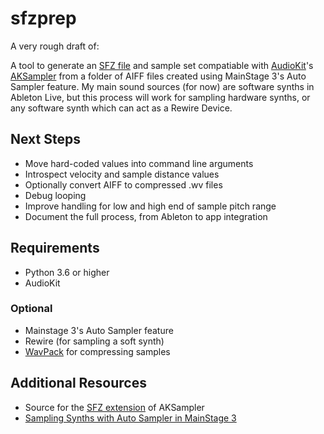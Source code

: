 # sfzprep 

A very rough draft of:

A tool to generate an [SFZ file](https://sfzformat.com) and sample set compatiable with [AudioKit](https://audiokit.io)'s [AKSampler](https://audiokit.io/docs/Classes/AKSampler.html) from a folder of AIFF files created using MainStage 3's Auto Sampler feature. My main sound sources (for now) are software synths in Ableton Live, but this process will work for sampling hardware synths, or any software synth which can act as a Rewire Device.

## Next Steps

* Move hard-coded values into command line arguments
* Introspect velocity and sample distance values
* Optionally convert AIFF to compressed .wv files
* Debug looping
* Improve handling for low and high end of sample pitch range
* Document the full process, from Ableton to app integration

## Requirements

* Python 3.6 or higher
* AudioKit

### Optional

* Mainstage 3's Auto Sampler feature
* Rewire (for sampling a soft synth)
* [WavPack](http://www.wavpack.com/downloads.html) for compressing samples

## Additional Resources

* Source for the [SFZ extension](https://github.com/AudioKit/AudioKit/blob/master/AudioKit/Common/Nodes/Playback/Samplers/Sampler/AKSampler%2BSFZ.swift) of AKSampler
* [Sampling Synths with Auto Sampler in MainStage 3](https://decrypto.net/sampling-synths-with-auto-sampler-in-mainstage-3/)

